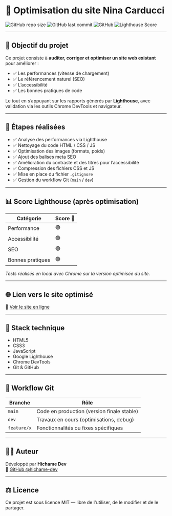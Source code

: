 # 🚀 Optimisation du site Nina Carducci

![GitHub repo size](https://img.shields.io/github/repo-size/hichame-dev/ninacarducci)
![GitHub last commit](https://img.shields.io/github/last-commit/hichame-dev/ninacarducci)
![GitHub](https://img.shields.io/github/license/hichame-dev/ninacarducci)
![Lighthouse Score](https://img.shields.io/badge/Lighthouse-Performance_100-green?logo=lighthouse)

---

## 🎯 Objectif du projet

Ce projet consiste à **auditer, corriger et optimiser un site web existant** pour améliorer :

- ✅ Les performances (vitesse de chargement)
- ✅ Le référencement naturel (SEO)
- ✅ L’accessibilité
- ✅ Les bonnes pratiques de code

Le tout en s’appuyant sur les rapports générés par **Lighthouse**, avec validation via les outils Chrome DevTools et navigateur.

---

## 🧪 Étapes réalisées

- ✅ Analyse des performances via Lighthouse
- ✅ Nettoyage du code HTML / CSS / JS
- ✅ Optimisation des images (formats, poids)
- ✅ Ajout des balises meta SEO
- ✅ Amélioration du contraste et des titres pour l’accessibilité
- ✅ Compression des fichiers CSS et JS
- ✅ Mise en place du fichier `.gitignore`
- ✅ Gestion du workflow Git (`main` / `dev`)

---

## 📊 Score Lighthouse (après optimisation)

| Catégorie       | Score 🚀 |
|------------------|----------|
| Performance      |  🟢    |
| Accessibilité    |  🟢    |
| SEO              |  🟢    |
| Bonnes pratiques |  🟢    |

*Tests réalisés en local avec Chrome sur la version optimisée du site.*

---

## 🌐 Lien vers le site optimisé

🔗 [Voir le site en ligne](https://hichame-dev.github.io/ninacarducci/)

---

## 🧰 Stack technique

- HTML5
- CSS3
- JavaScript 
- Google Lighthouse
- Chrome DevTools
- Git & GitHub

---

## 🔀 Workflow Git

| Branche   | Rôle                              |
|-----------|-----------------------------------|
| `main`    | Code en production (version finale stable) |
| `dev`     | Travaux en cours (optimisations, debug)   |
| `feature/x` | Fonctionnalités ou fixes spécifiques    |

---

## 🧑‍💻 Auteur

Développé par **Hichame Dev**  
🔗 [GitHub @hichame-dev](https://github.com/hichame-dev)

---

## ⚖️ Licence

Ce projet est sous licence MIT — libre de l'utiliser, de le modifier et de le partager.

